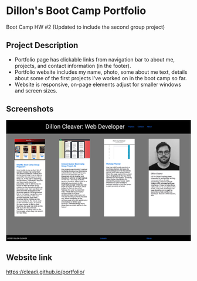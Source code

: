 # Dillon's Boot Camp Portfolio
Boot Camp HW #2 (Updated to include the second group project)

## Project Description
- Portfolio page has clickable links from navigation bar to about me, projects, and contact information (in the footer).
- Portfolio website includes my name, photo, some about me text, details about some of the first projects I've worked on in the boot camp so far.
- Website is responsive, on-page elements adjust for smaller windows and screen sizes.

## Screenshots
![dillon-cleaver-portfolio](assets/images/home-page-screenshot.jpg)

## Website link
https://cleadi.github.io/portfolio/